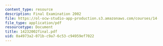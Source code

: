 ```yaml
---
content_type: resource
description: Final Examination 2002
file: https://ol-ocw-studio-app-production.s3.amazonaws.com/courses/14-23-government-regulation-of-industry-spring-2003/0a4973a2071bc9a76c53c94959ef7022_14232002final.pdf
file_type: application/pdf
resourcetype: Document
title: 14232002final.pdf
uid: 0a4973a2-071b-c9a7-6c53-c94959ef7022
---
```


